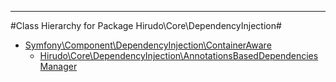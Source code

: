 - - -

#Class Hierarchy for Package Hirudo\Core\DependencyInjection#<ul>
<li><a href="https://github.com/JeyDotC/Hirudo-docs/blob/master/symfony/component/dependencyinjection/containeraware.md">Symfony\Component\DependencyInjection\ContainerAware</a><ul>
<li><a href="https://github.com/JeyDotC/Hirudo-docs/blob/master/hirudo/core/dependencyinjection/annotationsbaseddependenciesmanager.md">Hirudo\Core\DependencyInjection\AnnotationsBasedDependenciesManager</a></li>
</ul>
</li>
</ul>
